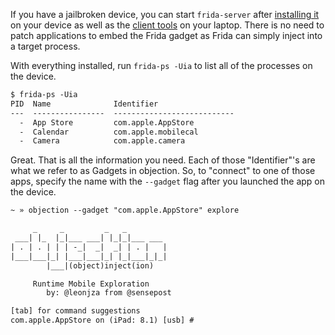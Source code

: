 If you have a jailbroken device, you can start `frida-server` after [installing it](https://www.frida.re/docs/ios/#with-jailbreak) on your device as well as the [client tools](https://www.frida.re/docs/installation/) on your laptop. There is no need to patch applications to embed the Frida gadget as Frida can simply inject into a target process.

With everything installed, run `frida-ps -Uia` to list all of the processes on the device.

```txt
$ frida-ps -Uia
PID  Name              Identifier
---  ----------------  ---------------------------
  -  App Store         com.apple.AppStore
  -  Calendar          com.apple.mobilecal
  -  Camera            com.apple.camera
```

Great. That is all the information you need. Each of those "Identifier"'s are what we refer to as Gadgets in objection. So, to "connect" to one of those apps, specify the name with the `--gadget` flag after you launched the app on the device.

```txt
~ » objection --gadget "com.apple.AppStore" explore

     _     _         _   _
 ___| |_  |_|___ ___| |_|_|___ ___
| . | . | | | -_|  _|  _| | . |   |
|___|___|_| |___|___|_| |_|___|_|_|
        |___|(object)inject(ion)

     Runtime Mobile Exploration
        by: @leonjza from @sensepost

[tab] for command suggestions
com.apple.AppStore on (iPad: 8.1) [usb] #
```